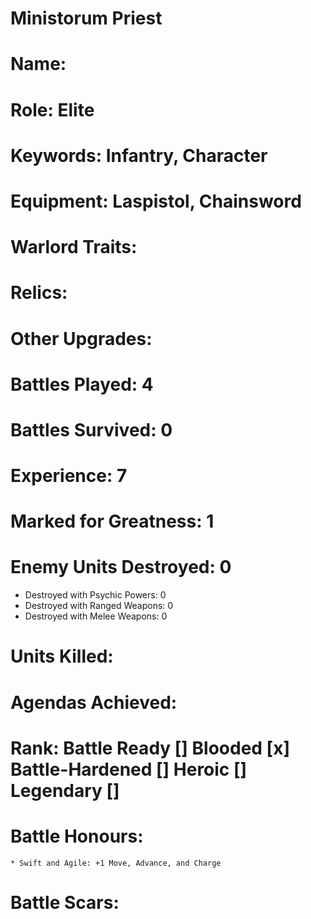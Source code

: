 # Ministorum Priest

# Name: 
# Role: Elite
# Keywords: Infantry, Character
# Equipment: Laspistol, Chainsword
# Warlord Traits:
# Relics:
# Other Upgrades:

# Battles Played: 4
# Battles Survived: 0
# Experience: 7
# Marked for Greatness: 1
# Enemy Units Destroyed: 0  
  * Destroyed with Psychic Powers: 0 
  * Destroyed with Ranged Weapons: 0 
  * Destroyed with Melee Weapons: 0
# Units Killed: 
# Agendas Achieved:

# Rank: Battle Ready [] Blooded [x] Battle-Hardened [] Heroic [] Legendary []

# Battle Honours: 
    * Swift and Agile: +1 Move, Advance, and Charge

# Battle Scars: